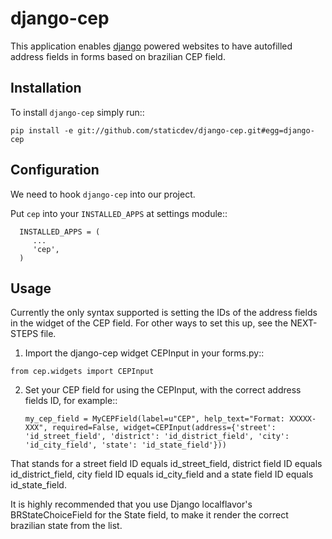 django-cep
===============
This application enables [django](https://www.djangoproject.com/) powered websites to have autofilled address fields in forms based on brazilian CEP field.

Installation
------------
To install ``django-cep`` simply run::

    pip install -e git://github.com/staticdev/django-cep.git#egg=django-cep

Configuration
-------------

We need to hook ``django-cep`` into our project.

Put ``cep`` into your ``INSTALLED_APPS`` at settings module::

      INSTALLED_APPS = (
         ...
         'cep',
      )

Usage
-----
Currently the only syntax supported is setting the IDs of the address fields in the widget of the CEP field. For other ways to set this up, see the NEXT-STEPS file.

1. Import the django-cep widget CEPInput in your forms.py::

`from cep.widgets import CEPInput`

2. Set your CEP field for using the CEPInput, with the correct address fields ID, for example::

    `my_cep_field = MyCEPField(label=u"CEP", help_text="Format: XXXXX-XXX", required=False, widget=CEPInput(address={'street': 'id_street_field', 'district': 'id_district_field', 'city': 'id_city_field', 'state': 'id_state_field'}))`

 That stands for a street field ID equals id_street_field, district field ID equals id_district_field, city field ID equals id_city_field and a state field ID equals id_state_field. 

 It is highly recommended that you use Django localflavor's BRStateChoiceField for the State field, to make it render the correct brazilian state from the list.
